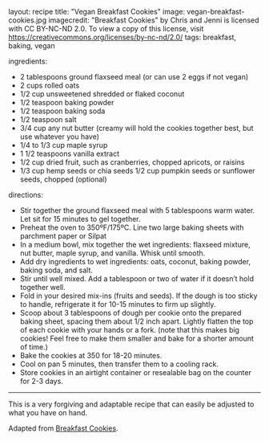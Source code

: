 layout: recipe
title:  "Vegan Breakfast Cookies"
image: vegan-breakfast-cookies.jpg
imagecredit: "Breakfast Cookies" by Chris and Jenni is licensed with CC BY-NC-ND 2.0. To view a copy of this license, visit https://creativecommons.org/licenses/by-nc-nd/2.0/
tags: breakfast, baking, vegan

ingredients:
- 2 tablespoons ground flaxseed meal (or can use 2 eggs if not vegan)
- 2 cups rolled oats 
- 1/2 cup unsweetened shredded or flaked coconut
- 1/2 teaspoon baking powder
- 1/2 teaspoon baking soda
- 1/2 teaspoon salt
- 3/4 cup any nut butter (creamy will hold the cookies together best, but use whatever you have)
- 1/4 to 1/3 cup maple syrup
- 1 1/2 teaspoons vanilla extract 
- 1/2 cup dried fruit, such as cranberries, chopped apricots, or raisins
- 1/3 cup hemp seeds or chia seeds
1/2 cup pumpkin seeds or sunflower seeds, chopped (optional)

directions:
- Stir together the ground flaxseed meal with 5 tablespoons warm water. Let sit for 15 minutes to gel together. 
- Preheat the oven to 350ºF/175ºC. Line two large baking sheets with parchment paper or Silpat
- In a medium bowl, mix together the wet ingredients: flaxseed mixture, nut butter, maple syrup, and vanilla. Whisk until smooth.
- Add dry ingredients to wet ingredients: oats, coconut, baking powder, baking soda, and salt. 
- Stir until well mixed. Add a tablespoon or two of water if it doesn’t hold together well.
- Fold in your desired mix-ins (fruits and seeds). If the dough is too sticky to handle, refrigerate it for 10-15 minutes to firm up slightly.
- Scoop about 3 tablespoons of dough per cookie onto the prepared baking sheet, spacing them about 1/2 inch apart. Lightly flatten the top of each cookie with your hands or a fork. (note that this makes big cookies! Feel free to make them smaller and bake for a shorter amount of time.)
- Bake the cookies at 350 for 18-20 minutes. 
- Cool on pan 5 minutes, then transfer them to a cooling rack. 
- Store cookies in an airtight container or resealable bag on the counter for 2-3 days. 

---

This is a very forgiving and adaptable recipe that can easily be adjusted to what you have on hand.

Adapted from [Breakfast Cookies](https://rainbowplantlife.com/healthy-vegan-breakfast-cookies/).
